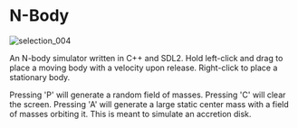 # N-Body
![selection_004](https://cloud.githubusercontent.com/assets/18688171/21294370/9ef683a4-c4ef-11e6-859f-8340efff1375.png)

An N-body simulator written in C++ and SDL2. Hold left-click and drag to place a moving body with a velocity upon release. Right-click to place a stationary body.

Pressing 'P' will generate a random field of masses.
Pressing 'C' will clear the screen.
Pressing 'A' will generate a large static center mass with a field of masses orbiting it. This is meant to simulate an accretion disk.
